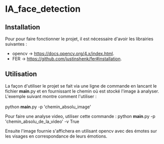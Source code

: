 # IA_face_detection
## Installation
Pour pour faire fonctionner le projet, il est nécessaire d'avoir les librairies suivantes :
  * opencv -> https://docs.opencv.org/4.x/index.html.
  * FER -> https://github.com/justinshenk/fer#installation.

## Utilisation
La façon d'utiliser le projet se fait via une ligne de commande en lancant le fichier __main__.py et en fournissant le chemin où est stocké l'image à analyser. 
L'exemple suivant montre comment l'utiliser : </br> </br>
   python __main__.py -p 'chemin_absolu_image'
   
Pour faire une analyse video, utiliser cette commande :
   python __main__.py -p 'chemin_absolu_de_la_video' -v True

Ensuite l'image fournie s'affichera en utilisant opencv avec des émotes sur les visages en correspondance de leurs émotions.
